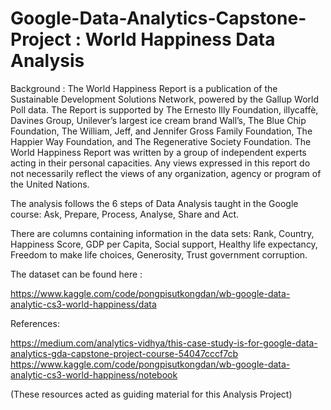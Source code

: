 # Google-Data-Analytics-Capstone-Project : World Happiness Data Analysis

Background :
The World Happiness Report is a publication of the Sustainable Development Solutions Network, powered by the Gallup World Poll data.
The Report is supported by The Ernesto Illy Foundation, illycaffè, Davines Group, Unilever’s largest ice cream brand Wall’s, 
The Blue Chip Foundation, The William, Jeff, and Jennifer Gross Family Foundation, The Happier Way Foundation, and The Regenerative Society Foundation.
The World Happiness Report was written by a group of independent experts acting in their personal capacities. 
Any views expressed in this report do not necessarily reflect the views of any organization, agency or program of the United Nations.

The analysis follows the 6 steps of Data Analysis taught in the Google course: Ask, Prepare, Process, Analyse, Share and Act.

There are columns containing information in the data sets:
Rank, 
Country, 
Happiness Score, 
GDP per Capita, 
Social support, 
Healthy life expectancy, 
Freedom to make life choices, 
Generosity, 
Trust government corruption.

The dataset can be found here : 

https://www.kaggle.com/code/pongpisutkongdan/wb-google-data-analytic-cs3-world-happiness/data

References:

https://medium.com/analytics-vidhya/this-case-study-is-for-google-data-analytics-gda-capstone-project-course-54047cccf7cb
https://www.kaggle.com/code/pongpisutkongdan/wb-google-data-analytic-cs3-world-happiness/notebook

(These resources acted as guiding material for this Analysis Project)
